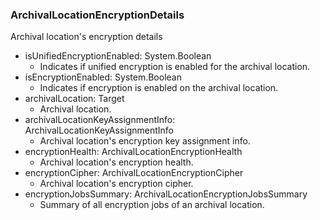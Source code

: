 ### ArchivalLocationEncryptionDetails
Archival location's encryption details

- isUnifiedEncryptionEnabled: System.Boolean
  - Indicates if unified encryption is enabled for the archival location.
- isEncryptionEnabled: System.Boolean
  - Indicates if encryption is enabled on the archival location.
- archivalLocation: Target
  - Archival location.
- archivalLocationKeyAssignmentInfo: ArchivalLocationKeyAssignmentInfo
  - Archival location's encryption key assignment info.
- encryptionHealth: ArchivalLocationEncryptionHealth
  - Archival location's encryption health.
- encryptionCipher: ArchivalLocationEncryptionCipher
  - Archival location's encryption cipher.
- encryptionJobsSummary: ArchivalLocationEncryptionJobsSummary
  - Summary of all encryption jobs of an archival location.
